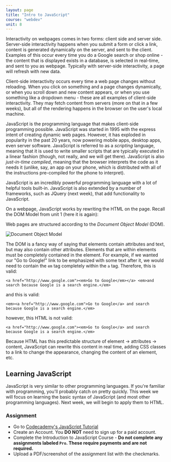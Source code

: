 ```yaml
---
layout: page
title: "Intro to JavaScript"
course: "webdev"
unit: 8
---
```

Interactivity on webpages comes in two forms: client side and server side. Server-side interactivity happens when you submit a form or click a link, content is generated dynamically on the server, and sent to the client. Examples of this occur every time you do a Google search or shop online - the content that is displayed exists in a database, is selected in real-time, and sent to you as webpage. Typically with server-side interactivity, a page will refresh with new data.

Client-side interactivity occurs every time a web page changes without reloading. When you click on something and a page changes dynamically, or when you scroll down and new content appears, or when you use something like a dropdown menu - these are all examples of client-side interactivity. They may fetch content from servers (more on that in a few weeks), but all of the rendering happens in the browser on the user's local machine.

JavaScript is the programming language that makes client-side programming possible. JavaScript was started in 1995 with the express intent of creating dynamic web pages. However, it has exploded in popularity in the past 20 years, now powering mobile apps, desktop apps, even server software. JavaScript is referred to as a _scripting_ language, meaning that it is used to write smaller scripts that are typically executed in a linear fashion (though, not really, and we will get there). JavaScript is also _just-in-time compiled_, meaning that the browser interprets the code as it needs it (unlike, say, an app on your phone, which is distributed with all of the instructions pre-compiled for the phone to interpret). 

JavaScript is an incredibly powerful programming language with a lot of helpful tools built-in. JavaScript is also extended by a number of frameworks, such as JQuery (next week), that add functionality to JavaScript. 

On a webpage, JavaScript works by rewriting the HTML on the page. Recall the DOM Model from unit 1 (here it is again):

Web pages are structured according to the _Document Object Model_ (DOM). 
<div class="text-center">
<img src="https://upload.wikimedia.org/wikipedia/commons/thumb/5/5a/DOM-model.svg/1200px-DOM-model.svg.png" alt="Document Object Model" style="max-width: 50%;">
</div>

The DOM is a fancy way of saying that elements contain attributes and text, but may also contain other attributes. Elements that are within elements must be completely contained in the element. For example, if we wanted our "Go to Google!" link to be emphasized with some text after it, we would need to contain the ```em``` tag completely within the ```a``` tag. Therefore, this is valid:

	<a href="http://www.google.com"><em>Go to Google</em></a> <em>and search because Google is a search engine.</em>

and this is valid:

	<em><a href="http://www.google.com">Go to Google</a> and search because Google is a search engine.</em>

however, this HTML is not valid:

	<a href="http://www.google.com"><em>Go to Google</a> and search because Google is a search engine.</em>
	

Because HTML has this predictable structure of element -> attributes -> content, JavaScript can rewrite this content in real time, adding CSS classes to a link to change the appearance, changing the content of an element, etc. 

## Learning JavaScript
JavaScript is very similar to other programming languages. If you're familiar with programming, you'll probably catch on pretty quickly. This week we will focus on learning the basic syntax of JavaScript (and most other programming languages). Next week, we will begin to apply them to HTML.

### Assignment
* Go to [Codecademy's JavaScript Tutorial](https://www.codecademy.com/learn/introduction-to-javascript)
* Create an Account. You **DO NOT** need to sign up for a paid account.
* Complete the Introduction to JavaScript Course - **Do not complete any assignments labeled ```Pro```. These require payments and are not required.**
* Upload a PDF/screenshot of the assignment list with the checkmarks. 
